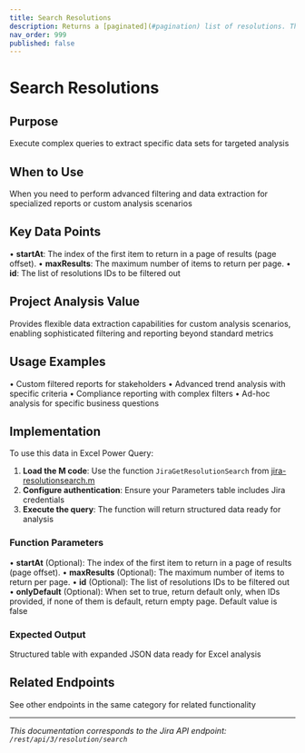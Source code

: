 ```yaml
---
title: Search Resolutions
description: Returns a [paginated](#pagination) list of resolutions. The list can contain all resolutions or a subset determined by any combination of these criter...
nav_order: 999
published: false
---
```


# Search Resolutions

## Purpose
Execute complex queries to extract specific data sets for targeted analysis

## When to Use
When you need to perform advanced filtering and data extraction for specialized reports or custom analysis scenarios

## Key Data Points
• **startAt**: The index of the first item to return in a page of results (page offset).
• **maxResults**: The maximum number of items to return per page.
• **id**: The list of resolutions IDs to be filtered out

## Project Analysis Value
Provides flexible data extraction capabilities for custom analysis scenarios, enabling sophisticated filtering and reporting beyond standard metrics

## Usage Examples
• Custom filtered reports for stakeholders
• Advanced trend analysis with specific criteria
• Compliance reporting with complex filters
• Ad-hoc analysis for specific business questions

## Implementation
To use this data in Excel Power Query:

1. **Load the M code**: Use the function `JiraGetResolutionSearch` from [jira-resolutionsearch.m](../assets/jira-resolutionsearch.m)
2. **Configure authentication**: Ensure your Parameters table includes Jira credentials
3. **Execute the query**: The function will return structured data ready for analysis

### Function Parameters
• **startAt** (Optional): The index of the first item to return in a page of results (page offset).
• **maxResults** (Optional): The maximum number of items to return per page.
• **id** (Optional): The list of resolutions IDs to be filtered out
• **onlyDefault** (Optional): When set to true, return default only, when IDs provided, if none of them is default, return empty page. Default value is false

### Expected Output
Structured table with expanded JSON data ready for Excel analysis

## Related Endpoints
See other endpoints in the same category for related functionality

---
*This documentation corresponds to the Jira API endpoint: `/rest/api/3/resolution/search`*
